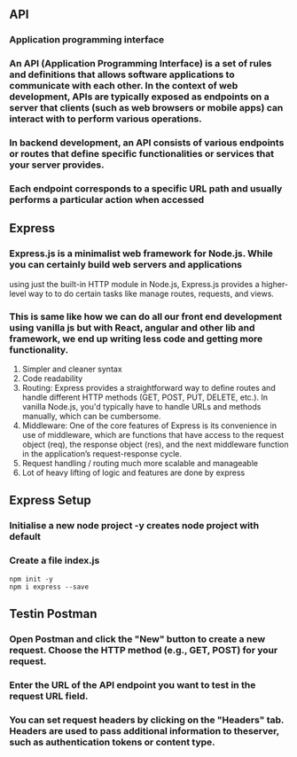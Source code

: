 ## API
### Application programming interface
### An API (Application Programming Interface) is a set of rules and definitions that allows software applications to communicate with each other. In the context of web development, APIs are typically exposed as endpoints on a server that clients (such as web browsers or mobile apps) can interact with to perform various operations.
### In backend development, an API consists of various endpoints or routes that define specific functionalities or services that your server provides.
### Each endpoint corresponds to a specific URL path and usually performs a particular action when accessed

## Express
### Express.js is a minimalist web framework for Node.js. While you can certainly build web servers and applications 
using just the built-in HTTP module in Node.js, Express.js provides a higher-level way 
to to do certain tasks like manage routes, requests, and views.
### This is same like how we can do all our front end development using vanilla js but with React, angular and other lib and framework, we end up writing less code and getting more functionality.
1. Simpler and cleaner syntax
2. Code readability
3. Routing: Express provides a straightforward way to define routes and handle different HTTP methods (GET, POST, PUT, DELETE, etc.). In vanilla Node.js, you'd typically have to handle URLs and methods manually, which can be cumbersome.
4. Middleware: One of the core features of Express is its convenience in use of middleware, which are functions that have access to the request object (req), the response object (res), and the next middleware function in the application’s request-response cycle.
5. Request handling / routing much more scalable and manageable
6. Lot of heavy lifting of logic and features are done by express

## Express Setup
### Initialise a new node project -y creates node project with default 
### Create a file index.js
```
npm init -y
npm i express --save
```

## Testin Postman
### Open Postman and click the "New" button to create a new request. Choose the HTTP method (e.g., GET, POST) for your request.
### Enter the URL of the API endpoint you want to test in the request URL field.
### You can set request headers by clicking on the "Headers" tab. Headers are used to pass additional information to theserver, such as authentication tokens or content type.